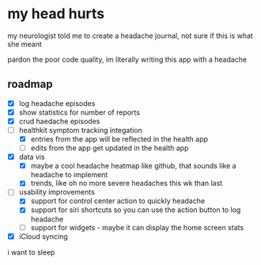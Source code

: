 # my head hurts
my neurologist told me to create a headache journal, not sure if this is what she meant

pardon the poor code quality, im literally writing this app with a headache

## roadmap
- [x] log headache episodes
- [x] show statistics for number of reports
- [x] crud haedache episodes
- [ ] healthkit symptom tracking integation
  - [x] entries from the app will be reflected in the health app
  - [ ] edits from the app get updated in the health app
- [x] data vis
  - [x] maybe a cool headache heatmap like github, that sounds like a headache to implement
  - [x] trends, like oh no more severe headaches this wk than last
- [ ] usability improvements
  - [x] support for control center action to quickly headache
  - [x] support for siri shortcuts so you can use the action button to log headache
  - [ ] support for widgets - maybe it can display the home screen stats
- [x] iCloud syncing

i want to sleep

